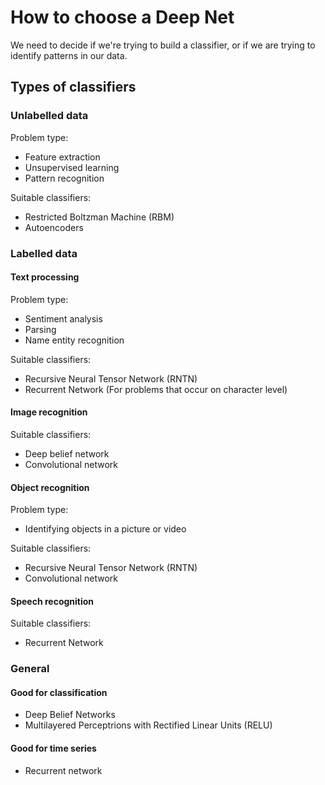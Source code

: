 
# How to choose a Deep Net
We need to decide if we're trying to build a classifier, or if we are trying to identify patterns in our data.

## Types of classifiers

### Unlabelled data

Problem type:

* Feature extraction
* Unsupervised learning
* Pattern recognition

Suitable classifiers:

* Restricted Boltzman Machine (RBM)
* Autoencoders

### Labelled data

#### Text processing

Problem type:

* Sentiment analysis
* Parsing
* Name entity recognition

Suitable classifiers:

* Recursive Neural Tensor Network (RNTN)
* Recurrent Network (For problems that occur on character level)

#### Image recognition

Suitable classifiers:

* Deep belief network
* Convolutional network

#### Object recognition

Problem type:

* Identifying objects in a picture or video

Suitable classifiers:

* Recursive Neural Tensor Network (RNTN)
* Convolutional network

#### Speech recognition

Suitable classifiers:

* Recurrent Network

### General

#### Good for classification

* Deep Belief Networks
* Multilayered Perceptrions with Rectified Linear Units (RELU)

#### Good for time series

* Recurrent network
